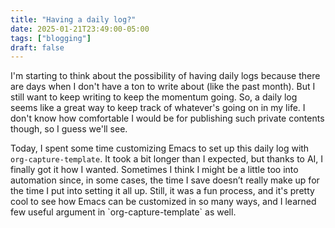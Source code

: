 ```yaml
---
title: "Having a daily log?"
date: 2025-01-21T23:49:00-05:00
tags: ["blogging"]
draft: false
---
```


I'm starting to think about the possibility of having daily logs because there are days when I don't have a ton to write about (like the past month). But I still want to keep writing to keep the momentum going. So, a daily log seems like a great way to keep track of whatever's going on in my life. I don't know how comfortable I would be for publishing such private contents though, so I guess we'll see.

Today, I spent some time customizing Emacs to set up this daily log with `org-capture-template`. It took a bit longer than I expected, but thanks to AI, I finally got it how I wanted. Sometimes I think I might be a little too into automation since, in some cases, the time I save doesn’t really make up for the time I put into setting it all up. Still, it was a fun process, and it's pretty cool to see how Emacs can be customized in so many ways, and I learned few useful argument in \`org-capture-template\` as well.
